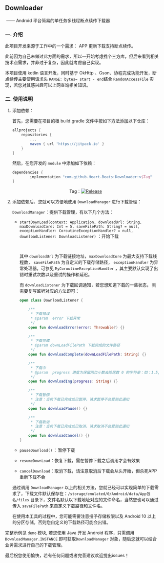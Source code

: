 ## Downloader

​	 —— Android 平台简易的单任务多线程断点续传下载器





### 一. 介绍

此项目开发来源于工作中的一个需求： APP 更新下载支持断点续传。

此前因为自己未做过此方面的需求，所以一开始考虑找个三方库，但后来看到相关技术点需求，并非过于复杂，因此就考虑自己实现。

本项目使用 kotlin 语言开发，同时基于 OkHttp 、Gson、协程完成功能开发，断点续传主要使用请求头 `RANGE: bytes= start - end`结合 `RandomAccessFile` 实现，若您对其感兴趣可以上网查询相关知识。



### 二. 使用说明

1. 添加依赖：

    首先，您需要在项目的根 build.gradle 文件中按如下方法添加以下仓库：

    ```groovy
    allprojects {
        repositories {
            ...
            maven { url 'https://jitpack.io' }
        }
    }
    ```

    然后，在您开发的 `module` 中添加如下依赖：

    ```groovy
    dependencies {
            implementation "com.github.Heart-Beats:Downloader:v$Tag"
    }
    ```

    <center>Tag：<a href ="https://jitpack.io/#Heart-Beats/Downloader"><image src ="https://jitpack.io/v/Heart-Beats/Downloader.svg" alt="Release"/> </a></center>

    

2. 添加依赖后，您就可以方便地使用 `DownloadManager` 进行下载管理：

    `DownloadManager`：提供下载管理，有以下几个方法：

    - `startDownLoad(context: Application, downloadUrl: String, maxDownloadCore: Int = 5, saveFilePath: String? = null,  exceptionHandler: CoroutineExceptionHandler? = null, downloadListener: DownloadListener)`  ：开始下载

        ​    

        其中 `downloadUrl` 为下载链接地址，`maxDownloadCore` 为最大支持下载线程数， `saveFilePath` 为自定义的下载存储路径， `exceptionHandler` 为异常处理器，可参见 `MyCoroutineExceptionHandler` ，其主要默认实现了出错时重试次数以及重试的操作和延迟。

        

         而 `downloadListener`  为下载回调通知，若您想知道下载的一些状态， 则需要复写监听对应的方法即可：
    
        ```kotlin
        open class DownloadListener {
        
            /**
             * 下载错误
             * @param  error 下载异常
             */
            open fun downloadError(error: Throwable?) {}
        
            /**
             * 下载完成
             * @param downLoadFilePath 下载完成的文件路径
             */
            open fun downloadComplete(downLoadFilePath: String) {}
        
            /**
             * 下载中
             * @param  progress 进度为保留两位小数去除尾数 0 的字符串：如：1.5, 10 , 99.99
             */
            open fun downloadIng(progress: String) {}
        
            /**
             * 下载暂停
             * 注意：当前下载已完成或已暂停，请求暂停不会受到此通知
             */
            open fun downloadPause() {}
        
            /**
             * 下载取消
             * 注意：当前下载已完成或已取消，请求取消不会受到此通知
             */
            open fun downloadCancel() {}
        }
        ```

    - `pauseDownload()` ：暂停下载

    - `resumeDownLoad`：恢复下载，需在暂停下载之后调用才会有效果

    - `cancelDownload`：取消下载，请注意取消后下载会从头开始，但杀死APP重新下载不会

        
    
    通过调用 `DownloadManager` 以上的相关方法，您就已经可以实现简单的下载需求了，下载文件默认保存在：`/storage/emulated/0/Android/data/App包名/files` 目录下，文件名默认以下载地址对应的文件命名，当然您也可以通过传入 `saveFilePath` 来自定义下载路径和文件名。
    
    在使用本工具的过程中，您可能需要注意授予存储权限以及 Android 10 以上的分区存储，否则您自定义的下载路径可能会出错。



完整示例见 `demo` 模块, 若您使用 Java 开发 Android 程序，只需调用`DownloadManager.INSTANCE` 即可获取`DownloadManager` 对象，随后您就可以结合业务需求进行自己的下载管理。

最后祝您使用愉快，若有任何问题或者完善建议欢迎提出issues！
